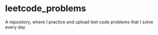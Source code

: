 # leetcode_problems
A repository, where I practice and upload leet code problems that I solve every day
